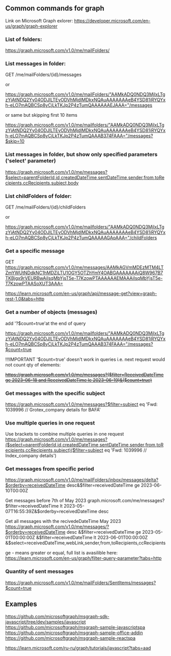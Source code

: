 ## Common commands for graph

Link on Microsoft Graph exlorer: https://developer.microsoft.com/en-us/graph/graph-explorer

### List of folders:
https://graph.microsoft.com/v1.0/me/mailFolders/

### List messages in folder:
GET /me/mailFolders/{id}/messages

or

https://graph.microsoft.com/v1.0/me/mailFolders/"AAMkADQ0NDQ3MjIxLTgzYjAtNDQ2Yy04ODJlLTEyODVhMjdlMDkxNQAuAAAAAAAeB4YSD81iRYQYxh-eLO7mAQBCSp8yCjLkTKJp2P4zTumQAAAAAAEJAAA="/messages

or same but skipping first 10 items

https://graph.microsoft.com/v1.0/me/mailfolders/"AAMkADQ0NDQ3MjIxLTgzYjAtNDQ2Yy04ODJlLTEyODVhMjdlMDkxNQAuAAAAAAAeB4YSD81iRYQYxh-eLO7mAQBCSp8yCjLkTKJp2P4zTumQAAAB374FAAA="/messages?$skip=10

### List messages in folder, but show only specified parameters ('select' parameter)
https://graph.microsoft.com/v1.0/me/messages?$select=parentFolderId,id,createdDateTime,sentDateTime,sender,from,toRecipients,ccRecipients,subject,body

### List childFolders of folder:
GET /me/mailFolders/{id}/childFolders

or

https://graph.microsoft.com/v1.0/me/mailfolders/"AAMkADQ0NDQ3MjIxLTgzYjAtNDQ2Yy04ODJlLTEyODVhMjdlMDkxNQAuAAAAAAAeB4YSD81iRYQYxh-eLO7mAQBCSp8yCjLkTKJp2P4zTumQAAAAAGAoAAA="/childFolders

### Get a specific message
GET https://graph.microsoft.com/v1.0/me/messages/AAMkAGVmMDEzMTM4LTZmYWUtNDdkNC1hMDZiLTU1OGY5OTZhYmY4OABGAAAAAAAiQ8W967B7TKBjgx9rVEURBwAiIsqMbYjsT5e-T7KzowPTAAAAAAEMAAAiIsqMbYjsT5e-T7KzowPTAASoXUT3AAA=

https://learn.microsoft.com/en-us/graph/api/message-get?view=graph-rest-1.0&tabs=http

### Get a number of objects (messages)
add '?$count=true'at the end of query

https://graph.microsoft.com/v1.0/me/mailfolders/"AAMkADQ0NDQ3MjIxLTgzYjAtNDQ2Yy04ODJlLTEyODVhMjdlMDkxNQAuAAAAAAAeB4YSD81iRYQYxh-eLO7mAQBCSp8yCjLkTKJp2P4zTumQAAAB374FAAA="/messages?$count=true

!!!IMPORTANT
'$count=true' doesn't work in queries i.e. next request would not count qty of elements:
<p><a href=""><del>https://graph.microsoft.com/v1.0/me/messages?($filter=ReceivedDateTime ge 2023-06-18 and ReceivedDateTime le 2023-06-19)&($count=true)</del></a></p>

### Get messages with the specific subject
<a href="">https://graph.microsoft.com/v1.0/me/messages?$filter=subject eq 'Fwd: 1039996 // Grotex_company details for BAFA'</a>

### Use multiple queries in one request
Use brackets to combine multiple queries in one request
<a href="">https://graph.microsoft.com/v1.0/me/messages?($select=parentFolderId,id,createdDateTime,sentDateTime,sender,from,toRecipients,ccRecipients,subject)($filter=subject eq 'Fwd: 1039996 // Index_company details')</a>


### Get messages from specific period
https://graph.microsoft.com/v1.0/me/mailFolders/inbox/messages/delta?$orderby=receivedDateTime desc&$filter=receivedDateTime ge 2023-06-10T00:00Z

Get messages before 7th of May 2023
graph.microsoft.com/me/messages?$filter=receivedDateTime lt 2023-05-07T16:55:39Z&$orderby=receivedDateTime desc

Get all messages with the recivedeDateTime May 2023
https://graph.microsoft.com/v1.0/me/messages/?$orderby=receivedDateTime desc &$filter=receivedDateTime ge 2023-05-01T00:00:00Z &$filter=receivedDateTime lt 2023-06-01T00:00:00Z &$select=receivedDateTime,webLink,sender,from,toRecipients,ccRecipients

ge - means greater or equal, full list is avasilible here: https://learn.microsoft.com/en-us/graph/filter-query-parameter?tabs=http

### Quantity of sent messages
https://graph.microsoft.com/v1.0/me/mailFolders/SentItems/messages?$count=true


## Examples
https://github.com/microsoftgraph/msgraph-sdk-javascript/tree/dev/samples/javascript
https://github.com/microsoftgraph/msgraph-sample-javascriptspa
https://github.com/microsoftgraph/msgraph-sample-office-addin
https://github.com/microsoftgraph/msgraph-sample-reactspa


https://learn.microsoft.com/ru-ru/graph/tutorials/javascript?tabs=aad